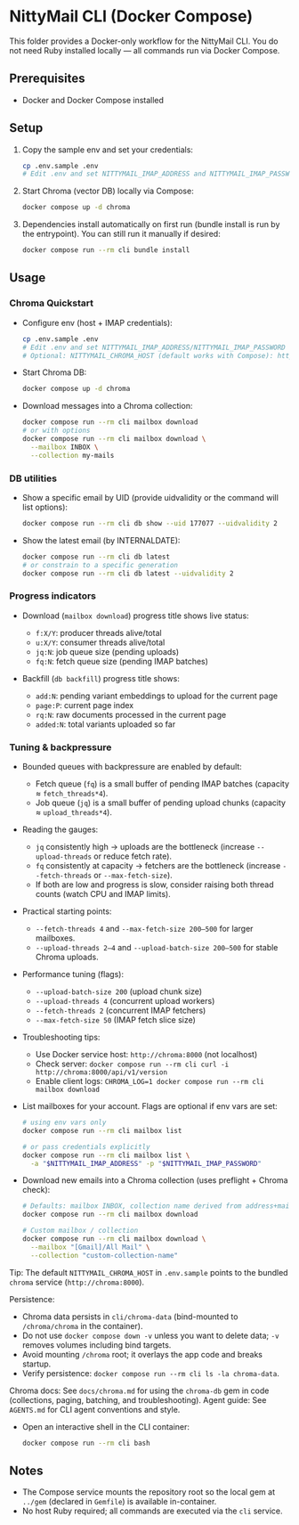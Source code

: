 # NittyMail CLI (Docker Compose)

This folder provides a Docker-only workflow for the NittyMail CLI. You do not need Ruby installed locally — all commands run via Docker Compose.

## Prerequisites

- Docker and Docker Compose installed

## Setup

1. Copy the sample env and set your credentials:
   ```bash
   cp .env.sample .env
   # Edit .env and set NITTYMAIL_IMAP_ADDRESS and NITTYMAIL_IMAP_PASSWORD
   ```

2. Start Chroma (vector DB) locally via Compose:
   ```bash
   docker compose up -d chroma
   ```

3. Dependencies install automatically on first run (bundle install is run by the entrypoint). You can still run it manually if desired:
   ```bash
   docker compose run --rm cli bundle install
   ```

## Usage

### Chroma Quickstart

- Configure env (host + IMAP credentials):
  ```bash
  cp .env.sample .env
  # Edit .env and set NITTYMAIL_IMAP_ADDRESS/NITTYMAIL_IMAP_PASSWORD
  # Optional: NITTYMAIL_CHROMA_HOST (default works with Compose): http://chroma:8000
  ```

- Start Chroma DB:
  ```bash
  docker compose up -d chroma
  ```

- Download messages into a Chroma collection:
  ```bash
  docker compose run --rm cli mailbox download
  # or with options
  docker compose run --rm cli mailbox download \
    --mailbox INBOX \
    --collection my-mails
  ```

### DB utilities

- Show a specific email by UID (provide uidvalidity or the command will list options):
  ```bash
  docker compose run --rm cli db show --uid 177077 --uidvalidity 2
  ```

- Show the latest email (by INTERNALDATE):
  ```bash
  docker compose run --rm cli db latest
  # or constrain to a specific generation
  docker compose run --rm cli db latest --uidvalidity 2
  ```

### Progress indicators

- Download (`mailbox download`) progress title shows live status:
  - `f:X/Y`: producer threads alive/total
  - `u:X/Y`: consumer threads alive/total
  - `jq:N`: job queue size (pending uploads)
  - `fq:N`: fetch queue size (pending IMAP batches)

- Backfill (`db backfill`) progress title shows:
  - `add:N`: pending variant embeddings to upload for the current page
  - `page:P`: current page index
  - `rq:N`: raw documents processed in the current page
  - `added:N`: total variants uploaded so far

### Tuning & backpressure

- Bounded queues with backpressure are enabled by default:
  - Fetch queue (`fq`) is a small buffer of pending IMAP batches (capacity ≈ `fetch_threads*4`).
  - Job queue (`jq`) is a small buffer of pending upload chunks (capacity ≈ `upload_threads*4`).
- Reading the gauges:
  - `jq` consistently high → uploads are the bottleneck (increase `--upload-threads` or reduce fetch rate).
  - `fq` consistently at capacity → fetchers are the bottleneck (increase `--fetch-threads` or `--max-fetch-size`).
  - If both are low and progress is slow, consider raising both thread counts (watch CPU and IMAP limits).
- Practical starting points:
  - `--fetch-threads 4` and `--max-fetch-size 200–500` for larger mailboxes.
  - `--upload-threads 2–4` and `--upload-batch-size 200–500` for stable Chroma uploads.



- Performance tuning (flags):
  - `--upload-batch-size 200` (upload chunk size)
  - `--upload-threads 4` (concurrent upload workers)
  - `--fetch-threads 2` (concurrent IMAP fetchers)
  - `--max-fetch-size 50` (IMAP fetch slice size)

- Troubleshooting tips:
  - Use Docker service host: `http://chroma:8000` (not localhost)
  - Check server: `docker compose run --rm cli curl -i http://chroma:8000/api/v1/version`
  - Enable client logs: `CHROMA_LOG=1 docker compose run --rm cli mailbox download`

- List mailboxes for your account. Flags are optional if env vars are set:
  ```bash
  # using env vars only
  docker compose run --rm cli mailbox list

  # or pass credentials explicitly
  docker compose run --rm cli mailbox list \
    -a "$NITTYMAIL_IMAP_ADDRESS" -p "$NITTYMAIL_IMAP_PASSWORD"
  ```

- Download new emails into a Chroma collection (uses preflight + Chroma check):
  ```bash
  # Defaults: mailbox INBOX, collection name derived from address+mailbox, host from NITTYMAIL_CHROMA_HOST
  docker compose run --rm cli mailbox download

  # Custom mailbox / collection
  docker compose run --rm cli mailbox download \
    --mailbox "[Gmail]/All Mail" \
    --collection "custom-collection-name"
  ```

Tip: The default `NITTYMAIL_CHROMA_HOST` in `.env.sample` points to the bundled `chroma` service (`http://chroma:8000`).

Persistence:
- Chroma data persists in `cli/chroma-data` (bind-mounted to `/chroma/chroma` in the container).
- Do not use `docker compose down -v` unless you want to delete data; `-v` removes volumes including bind targets.
- Avoid mounting `/chroma` root; it overlays the app code and breaks startup.
- Verify persistence: `docker compose run --rm cli ls -la chroma-data`.

Chroma docs: See `docs/chroma.md` for using the `chroma-db` gem in code (collections, paging, batching, and troubleshooting).
Agent guide: See `AGENTS.md` for CLI agent conventions and style.

- Open an interactive shell in the CLI container:
  ```bash
  docker compose run --rm cli bash
  ```

## Notes

- The Compose service mounts the repository root so the local gem at `../gem` (declared in `Gemfile`) is available in-container.
- No host Ruby required; all commands are executed via the `cli` service.
